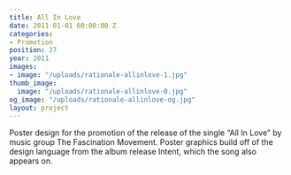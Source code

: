 ```yaml
---
title: All In Love
date: 2011-01-01 00:00:00 Z
categories:
- Promotion
position: 27
year: 2011
images:
- image: "/uploads/rationale-allinlove-1.jpg"
thumb_image:
  image: "/uploads/rationale-allinlove-0.jpg"
og_image: "/uploads/rationale-allinlove-og.jpg"
layout: project
---
```


Poster design for the promotion of the release of the single “All In Love” by music group The Fascination Movement. Poster graphics build off of the design language from the album release Intent, which the song also appears on.
